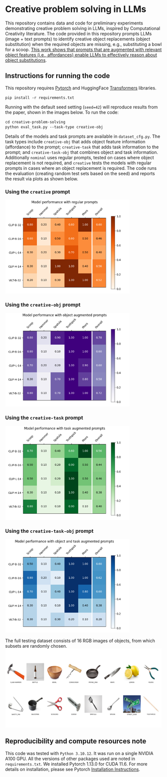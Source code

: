 # Creative problem solving in LLMs
This repository contains data and code for preliminary experiments demonstrating creative problem solving in LLMs, inspired by Computational Creativity literature. The code provided in this repository prompts LLMs (image + text prompts) to identify creative object replacements (object substitution) when the required objects are missing, e.g., substituting a bowl for a scoop. <ins>This work shows that prompts that are augmented with relevant object features (i.e., affordances) enable LLMs to effectively reason about object substitutions</ins>.

## Instructions for running the code
This repository requires [Pytorch](https://github.com/pytorch/pytorch) and HuggingFace [Transformers](https://github.com/huggingface/transformers) libraries. 
```
pip install -r requirements.txt
```

Running with the default seed setting (`seed=42`) will reproduce results from the paper, shown in the images below. To run the code:
```
cd creative-problem-solving
python eval_task.py --task-type creative-obj
```
Details of the models and task prompts are available in `dataset_cfg.py`. The task types include `creative-obj` that adds object feature information (affordance) to the prompt; `creative-task` that adds task information to the prompt; and `creative-task-obj` that combines object and task information. Additionally `nominal` uses regular prompts, tested on cases where object replacement is not required, and `creative` tests the models with regular prompts in cases where an object replacement is required. The code runs the evaluation (creating random test sets based on the seed) and reports the result via plots as shown below.

### Using the `creative` prompt
<img src="assets/Viz_creative.png" alt="" width="400"/>

### Using the `creative-obj` prompt
<img src="assets/Viz_creative-obj.png" alt="" width="400"/>

### Using the `creative-task` prompt
<img src="assets/Viz_creative-task.png" alt="" width="400"/>

### Using the `creative-task-obj` prompt
<img src="assets/Viz_creative-task-obj.png" alt="" width="400"/>

The full testing dataset consists of 16 RGB images of objects, from which subsets are randomly chosen.
<img src="assets/artificial-dataset.png" alt="" width="600"/>

## Reproducibility and compute resources note
This code was tested with `Python 3.10.12`. It was run on a single NVIDIA A100 GPU. All the versions of other packages used are noted in `requirements.txt`. We installed Pytorch 1.13.0 for CUDA 11.6. For more details on installation, please see Pytorch [Installation Instructions](https://pytorch.org/get-started/locally/).
